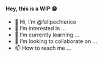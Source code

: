 #### Hey, this is a WIP 😁

- 👋 Hi, I’m @felipechierice
- 👀 I’m interested in ...
- 🌱 I’m currently learning ...
- 💞️ I’m looking to collaborate on ...
- 📫 How to reach me ...

<!---
felipechierice/felipechierice is a ✨ special ✨ repository because its `README.md` (this file) appears on your GitHub profile.
You can click the Preview link to take a look at your changes.
--->
